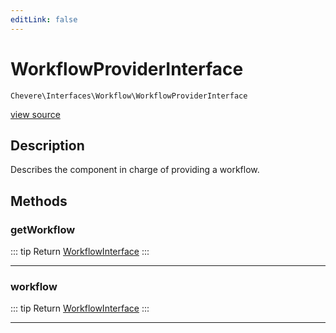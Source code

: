 ```yaml
---
editLink: false
---
```


# WorkflowProviderInterface

`Chevere\Interfaces\Workflow\WorkflowProviderInterface`

[view source](https://github.com/chevere/chevere/blob/master/src/Chevere/Interfaces/Workflow/WorkflowProviderInterface.php)

## Description

Describes the component in charge of providing a workflow.

## Methods

### getWorkflow

::: tip Return
[WorkflowInterface](./WorkflowInterface.md)
:::

---

### workflow

::: tip Return
[WorkflowInterface](./WorkflowInterface.md)
:::

---
